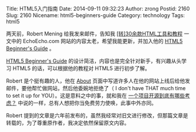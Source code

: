 Title: HTML5入门指南
Date: 2014-09-11 09:32:23
Author: zrong
Postid: 2160
Slug: 2160
Nicename: html5-beginners-guide
Category: technology
Tags: html5

两天前，Robert Mening 给我发来邮件，告知我
[[转]30余款HTML工具和教程](http://zengrong.net/post/422.htm) 一文中的
EchoEcho.com 网站的内容太老，希望我能更新，并加入他的 [HTML5 Beginner's
Guide](http://websitesetup.org/html5-beginners-guide/) 。

[HTML5 Beginner's Guide](http://websitesetup.org/html5-beginners-guide/)
的设计简洁，内容也是完全针对新手，有兴趣从头学习 HTML5
的话，可以根据他的教程对 HTML5 进行初步了解。

Robert 是个挺有趣的人，他在
[About](http://websitesetup.org/about-contact/)
页面中写道许多人在他的网站上线后给他发邮件，要他帮忙做网站，然后他委婉地拒绝了（
I don't have THAT much time to set it up for
YOU）。这是意料之中的事，就和我在
[一个项目开源到底有哪些考虑？](http://www.zhihu.com/question/25059745/answer/29963888)
中说的一样，总有人想把你当免费劳力使唤，此事中外亦同。

Robert
提到的文章是六年前发布的，虽然我经常对旧文进行修改，但那篇文章是转载的，为了尊重原作者，我决定依然保留原文内容。

